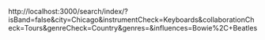 http://localhost:3000/search/index/?isBand=false&city=Chicago&instrumentCheck=Keyboards&collaborationCheck=Tours&genreCheck=Country&genres=&influences=Bowie%2C+Beatles